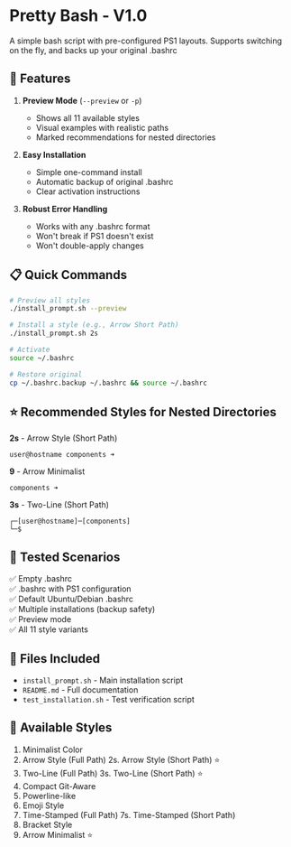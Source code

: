 # Pretty Bash - V1.0
A simple bash script with pre-configured PS1 layouts. Supports switching on the fly, and backs up your original .bashrc

## 🎯 Features

1. **Preview Mode** (`--preview` or `-p`)
   - Shows all 11 available styles
   - Visual examples with realistic paths
   - Marked recommendations for nested directories

2. **Easy Installation**
   - Simple one-command install
   - Automatic backup of original .bashrc
   - Clear activation instructions

3. **Robust Error Handling**
   - Works with any .bashrc format
   - Won't break if PS1 doesn't exist
   - Won't double-apply changes

## 📋 Quick Commands

```bash
# Preview all styles
./install_prompt.sh --preview

# Install a style (e.g., Arrow Short Path)
./install_prompt.sh 2s

# Activate
source ~/.bashrc

# Restore original
cp ~/.bashrc.backup ~/.bashrc && source ~/.bashrc
```

## ⭐ Recommended Styles for Nested Directories

**2s** - Arrow Style (Short Path)
```
user@hostname components ➜ 
```

**9** - Arrow Minimalist
```
components ➜ 
```

**3s** - Two-Line (Short Path)
```
┌─[user@hostname]─[components]
└─$ 
```

## 🧪 Tested Scenarios

✅ Empty .bashrc  
✅ .bashrc with PS1 configuration  
✅ Default Ubuntu/Debian .bashrc  
✅ Multiple installations (backup safety)  
✅ Preview mode  
✅ All 11 style variants  

## 📁 Files Included

- `install_prompt.sh` - Main installation script
- `README.md` - Full documentation
- `test_installation.sh` - Test verification script

## 🎨 Available Styles

1. Minimalist Color
2. Arrow Style (Full Path)
2s. Arrow Style (Short Path) ⭐
3. Two-Line (Full Path)
3s. Two-Line (Short Path) ⭐
4. Compact Git-Aware
5. Powerline-like
6. Emoji Style
7. Time-Stamped (Full Path)
7s. Time-Stamped (Short Path)
8. Bracket Style
9. Arrow Minimalist ⭐
